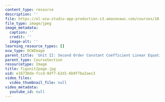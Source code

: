 ```yaml
---
content_type: resource
description: ''
file: https://ol-ocw-studio-app-production.s3.amazonaws.com/courses/18-03sc-differential-equations-fall-2011/e16738defccd9df7b2d16b9f76a2aec3_figunit2page.jpg
file_type: image/jpeg
image_metadata:
  caption: ''
  credit: ''
  image-alt: ''
learning_resource_types: []
ocw_type: OCWImage
parent_title: 'Unit II: Second Order Constant Coefficient Linear Equations'
parent_type: CourseSection
resourcetype: Image
title: figunit2page.jpg
uid: e16738de-fccd-9df7-b2d1-6b9f76a2aec3
video_files:
  video_thumbnail_file: null
video_metadata:
  youtube_id: null
---
```

